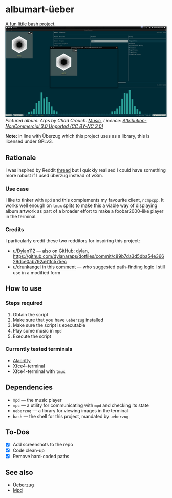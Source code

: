 # albumart-üeber
A fun little bash project.
![screenshot](screenshots/arps.png)
*Pictured album: Arps by Chad Crouch. [Music](https://www.freemusicarchive.org/music/Chad_Crouch/Arps), Licence: [Attribution-NonCommercial 3.0 Unported (CC BY-NC 3.0)](https://creativecommons.org/licenses/by-nc/3.0/)*

**Note:** in line with Überzug which this project uses as a library, this is licensed under GPLv3.

## Rationale
I was inspired by Reddit [thread](https://www.reddit.com/r/unixporn/comments/3q4y1m/openbox_music_now_with_tmux_and_album_art/) but I quickly realised I could have something more robust if I used überzug instead of w3m.

### Use case
I like to tinker with `mpd` and this complements my favourite client, `ncmpcpp`. It works well enough on `tmux` splits to make this a viable way of displaying album artwork as part of a broader effort to make a foobar2000-like player in the terminal.

### Credits
I particularly credit these two redditors for inspiring this project:
* [u/Dylan112](https://www.reddit.com/user/Dylan112/) — also on GitHub: [dylan](https://github.com/dylanaraps), https://github.com/dylanaraps/dotfiles/commit/c89b7da3d5dba54e36629dce0ab792a61fc575ec
* [u/drunkangel](https://www.reddit.com/user/drunkangel/) in this [comment](https://www.reddit.com/r/unixporn/comments/3q4y1m/openbox_music_now_with_tmux_and_album_art/cwdld2t/) — who suggested path-finding logic I still use in a modified form

## How to use
### Steps required
1. Obtain the script
2. Make sure that you have `ueberzug` installed
3. Make sure the script is executable
4. Play some music in `mpd`
5. Execute the script

### Currently tested terminals
* [Alacritty](https://github.com/alacritty/alacritty)
* Xfce4-terminal
* Xfce4-terminal with `tmux`


## Dependencies
* `mpd` — the music player
* `mpc` — a utility for communicating with `mpd` and checking its state
* `ueberzug` — a library for viewing images in the terminal
* `bash` — the shell for this project, mandated by `ueberzug`

## To-Dos
* [x] Add screenshots to the repo
* [x] Code clean-up
* [x] Remove hard-coded paths

## See also
* [Üeberzug](https://github.com/seebye/ueberzug)
* [Mpd](https://www.musicpd.org/)
